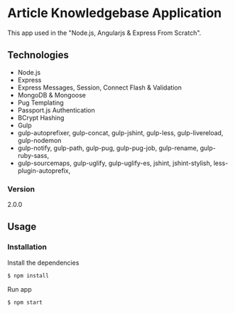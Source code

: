 # Article Knowledgebase Application

This app used in the "Node.js, Angularjs & Express From Scratch".

## Technologies
* Node.js
* Express
* Express Messages, Session, Connect Flash & Validation
* MongoDB & Mongoose
* Pug Templating
* Passport.js Authentication
* BCrypt Hashing
* Gulp
* gulp-autoprefixer, gulp-concat, gulp-jshint, gulp-less, gulp-livereload, gulp-nodemon
* gulp-notify, gulp-path, gulp-pug, gulp-pug-job, gulp-rename, gulp-ruby-sass,
* gulp-sourcemaps, gulp-uglify, gulp-uglify-es, jshint, jshint-stylish, less-plugin-autoprefix,

### Version
2.0.0

## Usage


### Installation

Install the dependencies

```sh
$ npm install
```
Run app

```sh
$ npm start
```

